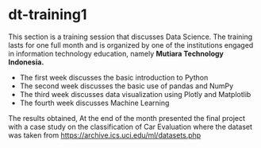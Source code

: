 # dt-training1

This section is a training session that discusses Data Science. The training lasts for one full month and is organized by one of the institutions engaged in information technology education, namely **Mutiara Technology Indonesia.**

- The first week discusses the basic introduction to Python
- The second week discusses the basic use of pandas and NumPy
- The third week discusses data visualization using Plotly and Matplotlib
- The fourth week discusses Machine Learning

The results obtained, At the end of the month presented the final project with a case study on the classification of Car Evaluation where the dataset was taken from https://archive.ics.uci.edu/ml/datasets.php
